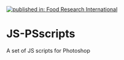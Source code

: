 [![published in: Food Research International](https://img.shields.io/badge/-Food%20Research%20International-green)](link_del_articulo)

# JS-PSscripts
A set of JS scripts for Photoshop
